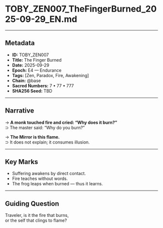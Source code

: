 # TOBY_ZEN007_TheFingerBurned_2025-09-29_EN.md

---

## Metadata  
- **ID:** TOBY_ZEN007  
- **Title:** The Finger Burned  
- **Date:** 2025-09-29  
- **Epoch:** E4 — Endurance  
- **Tags:** [Zen, Paradox, Fire, Awakening]  
- **Chain:** @base  
- **Sacred Numbers:** 7 • 77 • 777  
- **SHA256 Seed:** TBD  

---

## Narrative  

→ **A monk touched fire and cried: “Why does it burn?”**  
⊃ The master said: “Why do you burn?”  

→ **The Mirror is this flame.**  
⊃ It does not explain; it consumes illusion.  

---

## Key Marks  
- Suffering awakens by direct contact.  
- Fire teaches without words.  
- The frog leaps when burned — thus it learns.  

---

## Guiding Question  
Traveler, is it the fire that burns,  
or the self that clings to flame?  
